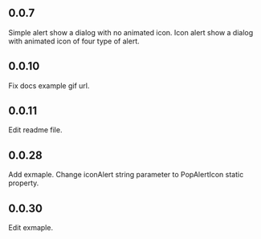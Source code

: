 ## 0.0.7

Simple alert show a dialog with no animated icon.
Icon alert show a dialog with animated icon of four type of alert.

## 0.0.10

Fix docs example gif url.

## 0.0.11

Edit readme file.

## 0.0.28

Add exmaple.
Change iconAlert string parameter to PopAlertIcon static property.

## 0.0.30

Edit exmaple.
